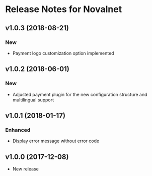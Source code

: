 # Release Notes for Novalnet

## v1.0.3 (2018-08-21)

### New

- Payment logo customization option implemented

## v1.0.2 (2018-06-01)

### New

- Adjusted payment plugin for the new configuration structure and multilingual support

## v1.0.1 (2018-01-17)

### Enhanced

- Display error message without error code

## v1.0.0 (2017-12-08)

- New release

